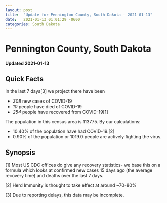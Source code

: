 ```yaml
---
layout: post
title:  "Update for Pennington County, South Dakota - 2021-01-13"
date:   2021-01-13 01:01:29 -0600
categories: South Dakota
---
```


# Pennington County, South Dakota
#### Updated 2021-01-13

## Quick Facts

In the last 7 days[3] we project there have been
- *308* new cases of COVID-19
- *10* people have died of COVID-19
- *254* people have recovered from COVID-19[1]

The population in this census area is 113775. By our calculations:
- 10.40% of the population have had COVID-19.[2]
- 0.90% of the population or 1019.0 people are actively fighting the virus.

## Synopsis




[1] Most US CDC offices do give any recovery statistics- we base this on a formula which looks at confirmed new cases
15 days ago (the average recovery time) and deaths over the last 7 days.

[2] Herd Immunity is thought to take effect at around ~70-80%

[3] Due to reporting delays, this data may be incomplete.
 
    